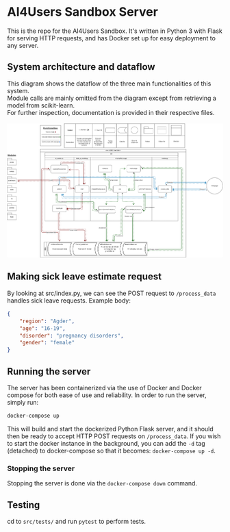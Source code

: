 # AI4Users Sandbox Server
This is the repo for the AI4Users Sandbox. It's written in Python 3 with Flask for serving HTTP requests, and has Docker set up for easy deployment to any server.

## System architecture and dataflow
This diagram shows the dataflow of the three main functionalities of this system. <br/>
Module calls are mainly omitted from the diagram except from retrieving a model from scikit-learn. <br/>
For further inspection, documentation is provided in their respective files. <br/> <br/>
![diagram](img/system_architecture.png?raw=true)

## Making sick leave estimate request
By looking at src/index.py, we can see the POST request to `/process_data` handles sick leave requests. Example body:
```json
{
	"region": "Agder",
	"age": "16-19",
	"disorder": "pregnancy disorders",
	"gender": "female"
}
```

## Running the server
The server has been containerized via the use of Docker and Docker compose for both ease of use and reliability. In order to run the server, simply run:
```sh
docker-compose up
```
This will build and start the dockerized Python Flask server, and it should then be ready to accept HTTP POST requests on `/process_data`. If you wish to start the docker instance in the background, you can add the `-d` tag (detached) to docker-compose so that it becomes: `docker-compose up -d`.

### Stopping the server
Stopping the server is done via the `docker-compose down` command.

## Testing
cd to `src/tests/` and run `pytest` to perform tests.
